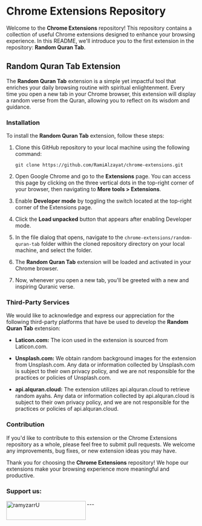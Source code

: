 # Chrome Extensions Repository

Welcome to the **Chrome Extensions** repository! This repository contains a collection of useful Chrome extensions designed to enhance your browsing experience. In this README, we'll introduce you to the first extension in the repository: **Random Quran Tab**.

## Random Quran Tab Extension

The **Random Quran Tab** extension is a simple yet impactful tool that enriches your daily browsing routine with spiritual enlightenment. Every time you open a new tab in your Chrome browser, this extension will display a random verse from the Quran, allowing you to reflect on its wisdom and guidance.

### Installation

To install the **Random Quran Tab** extension, follow these steps:

1. Clone this GitHub repository to your local machine using the following command:
   ```
   git clone https://github.com/RamiAlzayat/chrome-extensions.git
   ```

2. Open Google Chrome and go to the **Extensions** page. You can access this page by clicking on the three vertical dots in the top-right corner of your browser, then navigating to **More tools > Extensions**.

3. Enable **Developer mode** by toggling the switch located at the top-right corner of the Extensions page.

4. Click the **Load unpacked** button that appears after enabling Developer mode.

5. In the file dialog that opens, navigate to the `chrome-extensions/random-quran-tab` folder within the cloned repository directory on your local machine, and select the folder.

6. The **Random Quran Tab** extension will be loaded and activated in your Chrome browser.

7. Now, whenever you open a new tab, you'll be greeted with a new and inspiring Quranic verse.


### Third-Party Services

We would like to acknowledge and express our appreciation for the following third-party platforms that have be used to develop the **Random Quran Tab** extension:

- **Laticon.com:** The icon used in the extension is sourced from Laticon.com.

- **Unsplash.com:** We obtain random background images for the extension from Unsplash.com. Any data or information collected by Unsplash.com is subject to their own privacy policy, and we are not responsible for the practices or policies of Unsplash.com.

- **api.alquran.cloud:** The extension utilizes api.alquran.cloud to retrieve random ayahs. Any data or information collected by api.alquran.cloud is subject to their own privacy policy, and we are not responsible for the practices or policies of api.alquran.cloud.

### Contribution

If you'd like to contribute to this extension or the Chrome Extensions repository as a whole, please feel free to submit pull requests. We welcome any improvements, bug fixes, or new extension ideas you may have.

Thank you for choosing the **Chrome Extensions** repository! We hope our extensions make your browsing experience more meaningful and productive.


<h3 align="left">Support us:</h3>
<p><a href="https://www.buymeacoffee.com/ramyzarrU"> <img align="left" src="https://cdn.buymeacoffee.com/buttons/v2/default-yellow.png" height="50" width="210" alt="ramyzarrU" /></a></p>
---
